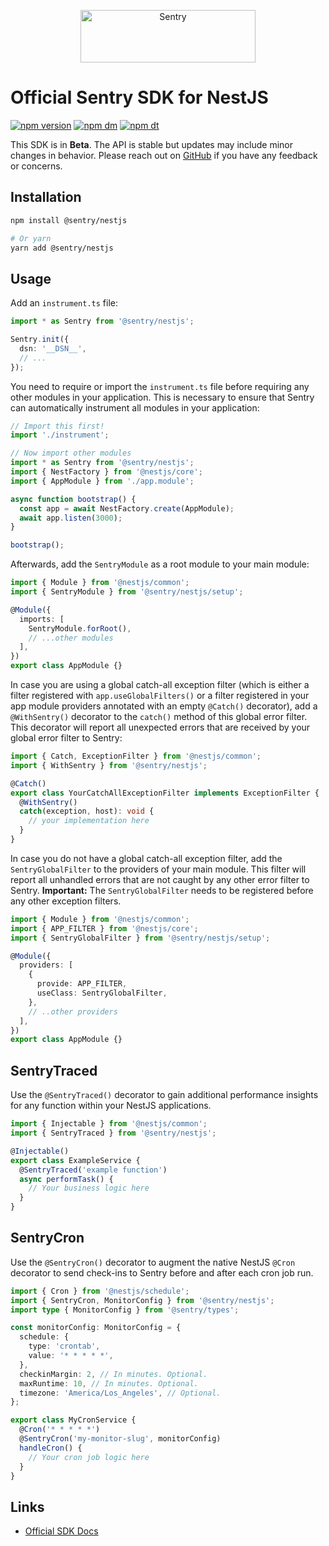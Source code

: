 <p align="center">
  <a href="https://sentry.io/?utm_source=github&utm_medium=logo" target="_blank">
    <img src="https://sentry-brand.storage.googleapis.com/sentry-wordmark-dark-280x84.png" alt="Sentry" width="280" height="84">
  </a>
</p>

# Official Sentry SDK for NestJS

[![npm version](https://img.shields.io/npm/v/@sentry/nestjs.svg)](https://www.npmjs.com/package/@sentry/nestjs)
[![npm dm](https://img.shields.io/npm/dm/@sentry/nestjs.svg)](https://www.npmjs.com/package/@sentry/nestjs)
[![npm dt](https://img.shields.io/npm/dt/@sentry/nestjs.svg)](https://www.npmjs.com/package/@sentry/nestjs)

This SDK is in **Beta**. The API is stable but updates may include minor changes in behavior. Please reach out on
[GitHub](https://github.com/getsentry/sentry-javascript/issues/new/choose) if you have any feedback or concerns.

## Installation

```bash
npm install @sentry/nestjs

# Or yarn
yarn add @sentry/nestjs
```

## Usage

Add an `instrument.ts` file:

```typescript
import * as Sentry from '@sentry/nestjs';

Sentry.init({
  dsn: '__DSN__',
  // ...
});
```

You need to require or import the `instrument.ts` file before requiring any other modules in your application. This is
necessary to ensure that Sentry can automatically instrument all modules in your application:

```typescript
// Import this first!
import './instrument';

// Now import other modules
import * as Sentry from '@sentry/nestjs';
import { NestFactory } from '@nestjs/core';
import { AppModule } from './app.module';

async function bootstrap() {
  const app = await NestFactory.create(AppModule);
  await app.listen(3000);
}

bootstrap();
```

Afterwards, add the `SentryModule` as a root module to your main module:

```typescript
import { Module } from '@nestjs/common';
import { SentryModule } from '@sentry/nestjs/setup';

@Module({
  imports: [
    SentryModule.forRoot(),
    // ...other modules
  ],
})
export class AppModule {}
```

In case you are using a global catch-all exception filter (which is either a filter registered with
`app.useGlobalFilters()` or a filter registered in your app module providers annotated with an empty `@Catch()`
decorator), add a `@WithSentry()` decorator to the `catch()` method of this global error filter. This decorator will
report all unexpected errors that are received by your global error filter to Sentry:

```typescript
import { Catch, ExceptionFilter } from '@nestjs/common';
import { WithSentry } from '@sentry/nestjs';

@Catch()
export class YourCatchAllExceptionFilter implements ExceptionFilter {
  @WithSentry()
  catch(exception, host): void {
    // your implementation here
  }
}
```

In case you do not have a global catch-all exception filter, add the `SentryGlobalFilter` to the providers of your main
module. This filter will report all unhandled errors that are not caught by any other error filter to Sentry.
**Important:** The `SentryGlobalFilter` needs to be registered before any other exception filters.

```typescript
import { Module } from '@nestjs/common';
import { APP_FILTER } from '@nestjs/core';
import { SentryGlobalFilter } from '@sentry/nestjs/setup';

@Module({
  providers: [
    {
      provide: APP_FILTER,
      useClass: SentryGlobalFilter,
    },
    // ..other providers
  ],
})
export class AppModule {}
```

## SentryTraced

Use the `@SentryTraced()` decorator to gain additional performance insights for any function within your NestJS
applications.

```typescript
import { Injectable } from '@nestjs/common';
import { SentryTraced } from '@sentry/nestjs';

@Injectable()
export class ExampleService {
  @SentryTraced('example function')
  async performTask() {
    // Your business logic here
  }
}
```

## SentryCron

Use the `@SentryCron()` decorator to augment the native NestJS `@Cron` decorator to send check-ins to Sentry before and
after each cron job run.

```typescript
import { Cron } from '@nestjs/schedule';
import { SentryCron, MonitorConfig } from '@sentry/nestjs';
import type { MonitorConfig } from '@sentry/types';

const monitorConfig: MonitorConfig = {
  schedule: {
    type: 'crontab',
    value: '* * * * *',
  },
  checkinMargin: 2, // In minutes. Optional.
  maxRuntime: 10, // In minutes. Optional.
  timezone: 'America/Los_Angeles', // Optional.
};

export class MyCronService {
  @Cron('* * * * *')
  @SentryCron('my-monitor-slug', monitorConfig)
  handleCron() {
    // Your cron job logic here
  }
}
```

## Links

- [Official SDK Docs](https://docs.sentry.io/platforms/javascript/guides/nestjs/)
